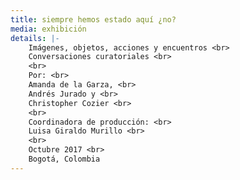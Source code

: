 ```yaml
---
title: siempre hemos estado aquí ¿no?
media: exhibición
details: |-
    Imágenes, objetos, acciones y encuentros <br>
    Conversaciones curatoriales <br>
    <br>
    Por: <br>
    Amanda de la Garza, <br>
    Andrés Jurado y <br>
    Christopher Cozier <br>
    <br>
    Coordinadora de producción: <br>
    Luisa Giraldo Murillo <br>
    <br>
    Octubre 2017 <br>
    Bogotá, Colombia
---
```

